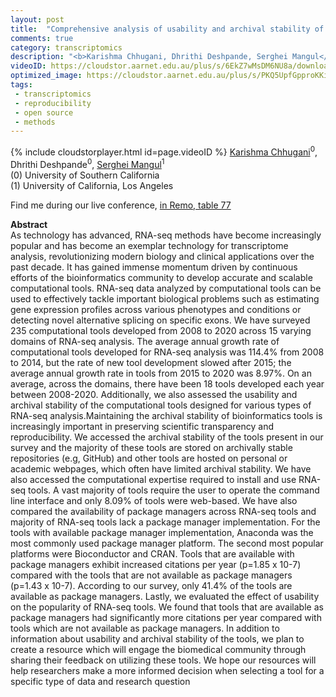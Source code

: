 ```yaml
---
layout: post
title:  "Comprehensive analysis of usability and archival stability of RNA-seq tools "
comments: true
category: transcriptomics
description: "<b>Karishma Chhugani, Dhrithi Deshpande, Serghei Mangul</b><br/>As technology has advanced, RNA-seq methods have b..."
videoID: https://cloudstor.aarnet.edu.au/plus/s/6EkZ7wMsDM6NU8a/download
optimized_image: https://cloudstor.aarnet.edu.au/plus/s/PKQ5UpfGpproKKi/download
tags:
 - transcriptomics
 - reproducibility
 - open source
 - methods
---
```

{% include cloudstorplayer.html id=page.videoID %}
<u>Karishma Chhugani</u><sup>0</sup>, Dhrithi Deshpande<sup>0</sup>, [Serghei Mangul](http://sergheimangul.com)<sup>1</sup><br/>
\(0\) University of Southern California<br/>
\(1\) University of California, Los Angeles

Find me during our live conference, [in Remo, table 77](https://remo.co)

<b>Abstract</b><br/>
As technology has advanced, RNA-seq methods have become increasingly popular and has become an exemplar technology for transcriptome analysis, revolutionizing modern biology and clinical applications over the past decade. It has gained immense momentum driven by continuous efforts of the bioinformatics community to develop accurate and scalable computational tools. RNA-seq data analyzed by computational tools can be used to effectively tackle important biological problems such as estimating gene expression profiles across various phenotypes and conditions or detecting novel alternative splicing on specific exons. We have surveyed 235 computational tools developed from 2008 to 2020 across 15 varying domains of RNA-seq analysis. The average annual growth rate of computational tools developed for RNA-seq analysis was 114.4% from 2008 to 2014, but the rate of new tool development slowed after 2015; the average annual growth rate in tools from 2015 to 2020 was 8.97%. On an average, across the domains, there have been 18 tools developed each year between 2008-2020. Additionally, we also assessed the usability and archival stability of the computational tools designed for various types of RNA-seq analysis.Maintaining the archival stability of bioinformatics tools is increasingly important in preserving scientific transparency and reproducibility. We accessed the archival stability of the tools present in our survey and the majority of these tools are stored on archivally stable repositories \(e.g, GitHub\) and other tools are hosted on personal or academic webpages, which often have limited archival stability. We have also accessed the computational expertise required to install and use RNA-seq tools.  A vast majority of tools require the user to operate the command line interface and only 8.09% of tools were web-based. We have also compared the availability of package managers across RNA-seq tools and majority of RNA-seq tools lack a package manager implementation. For the tools with available package manager implementation, Anaconda was the most commonly used package manager platform. The second most popular platforms were Bioconductor and CRAN. Tools that are available with package managers exhibit increased citations per year \(p=1.85 x 10-7\) compared with the tools that are not available as package managers \(p=1.43 x 10-7\).  According to our survey, only 41.4% of the tools are available as package managers. Lastly, we evaluated the effect of usability on the popularity of RNA-seq tools. We found that tools that are available as package managers had significantly more citations per year compared with tools which are not available as package managers. In addition to information about usability and archival stability of the tools, we plan to create a resource which will engage the biomedical community through sharing their feedback on utilizing these tools.  We hope our resources will help researchers make a more informed decision when selecting a tool for a specific type of data and research question
